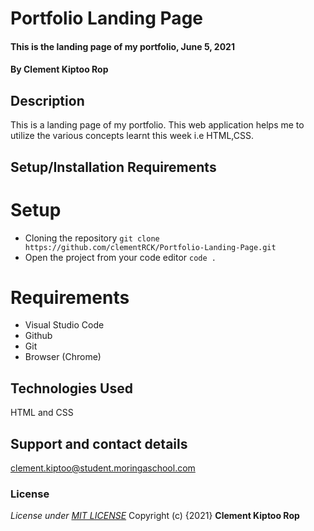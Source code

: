 # Portfolio Landing Page
#### This is the landing page of my portfolio, June 5, 2021
#### By **Clement Kiptoo Rop**
## Description
This is a landing page of my portfolio. This web application helps me to utilize the various concepts learnt this week i.e HTML,CSS.
## Setup/Installation Requirements
# Setup
* Cloning the repository
 ```git clone https://github.com/clementRCK/Portfolio-Landing-Page.git```
* Open the project from your code editor
```code . ```
# Requirements 
* Visual Studio Code
* Github
* Git
* Browser (Chrome)
## Technologies Used
HTML and CSS
## Support and contact details
clement.kiptoo@student.moringaschool.com
### License
*License under [MIT LICENSE](LICENSE.md)*
Copyright (c) {2021} **Clement Kiptoo Rop**